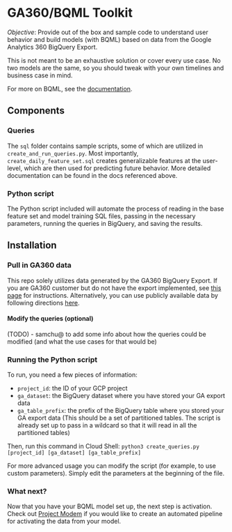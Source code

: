 # GA360/BQML Toolkit


*Objective*: Provide out of the box and sample code to understand user behavior and build models (with BQML) based on data from the Google Analytics 360 BigQuery Export.

This is not meant to be an exhaustive solution or cover every use case. No two
models are the same, so you should tweak with your own timelines and business
case in mind.

For more on BQML, see the
[documentation](https://cloud.google.com/bigquery-ml/docs).

## Components

### Queries

The `sql` folder contains sample scripts, some of which are utilized in `create_and_run_queries.py`.
Most importantly, `create_daily_feature_set.sql` creates generalizable features at the user-level,
which are then used for predicting future behavior.
More detailed documentation can be found in the docs referenced above.

### Python script

The Python script included will automate the process of reading in the base
feature set and model training SQL files, passing in the necessary parameters,
running the queries in BigQuery, and saving the results.

## Installation

### Pull in GA360 data

This repo solely utilizes data generated by the GA360 BigQuery Export.
If you are GA360 customer but do not have the export implemented, see [this page](https://support.google.com/analytics/answer/3416092)
for instructions.
Alternatively, you can use publicly available data by following directions [here](https://support.google.com/analytics/answer/7586738).

#### Modify the queries (optional)

(TODO) - samchu@ to add some info about how the queries could be modified (and
what the use cases for that would be)

### Running the Python script

To run, you need a few pieces of information: 
* `project_id`: the ID of your GCP project 
* `ga_dataset`: the BigQuery dataset where you have stored your GA export
data 
* `ga_table_prefix`: the prefix of the BigQuery table where you stored your
GA export data (This should be a set of partitioned tables. The script is
already set up to pass in a wildcard so that it will read in all the partitioned
tables)

Then, run this command in Cloud Shell: `python3 create_queries.py [project_id]
[ga_dataset] [ga_table_prefix]`

For more advanced usage you can modify the script (for example, to use custom
parameters). Simply edit the parameters at the beginning of the file.

### What next?

Now that you have your BQML model set up, the next step is activation. Check out
[Project Modem](https://github.com/google/modem) if you would like to create an
automated pipeline for activating the data from your model.
